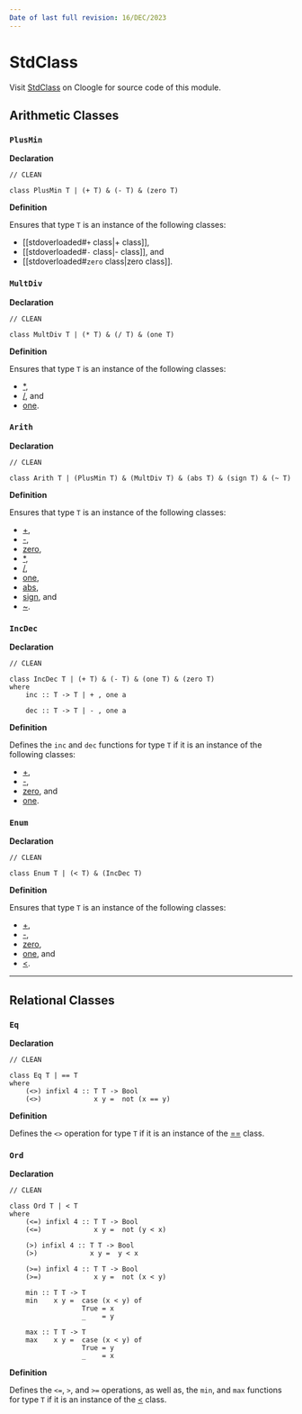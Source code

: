 ```yaml
---
Date of last full revision: 16/DEC/2023
---
```


# StdClass

Visit [StdClass](https://cloogle.org/src/#base-stdenv/StdClass;icl;line=1) on Cloogle for source code of this module.

## Arithmetic Classes

### `PlusMin`

**Declaration**

```clean
// CLEAN

class PlusMin T | (+ T) & (- T) & (zero T)
```

**Definition**

Ensures that type `T` is an instance of the following classes:

- [[stdoverloaded#`+` class|+ class]],
- [[stdoverloaded#`-` class|- class]], and
- [[stdoverloaded#`zero` class|zero class]].

### `MultDiv`

**Declaration**

```clean
// CLEAN

class MultDiv T | (* T) & (/ T) & (one T)
```

**Definition**

Ensures that type `T` is an instance of the following classes:

- [\*](stdoverloaded.md#`*`),
- [/](stdoverloaded#`/`), and
- [one](stdoverloaded.md#`one`).

### `Arith`

**Declaration**

```clean
// CLEAN

class Arith T | (PlusMin T) & (MultDiv T) & (abs T) & (sign T) & (~ T)
```

**Definition**

Ensures that type `T` is an instance of the following classes:

- [+](stdoverloaded.md#`+`),
- [-](stdoverloaded#`-`),
- [zero](stdoverloaded.md#`zero`),
- [\*](stdoverloaded.md#`*`),
- [/](stdoverloaded#`/`),
- [one](stdoverloaded.md#`one`),
- [abs](stdoverloaded.md#`abs`),
- [sign](stdoverloaded.md#`sign`), and
- [~](stdoverloaded.md#`~`).

### `IncDec`

**Declaration**

```clean
// CLEAN

class IncDec T | (+ T) & (- T) & (one T) & (zero T)
where
    inc :: T -> T | + , one a

    dec :: T -> T | - , one a
```

**Definition**

Defines the `inc` and `dec` functions for type `T` if it is an instance of the following classes:

- [+](stdoverloaded.md#`+`),
- [-](stdoverloaded#`-`),
- [zero](stdoverloaded.md#`zero`), and
- [one](stdoverloaded.md#`one`).

### `Enum`

**Declaration**

```clean
// CLEAN

class Enum T | (< T) & (IncDec T)
```

**Definition**

Ensures that type `T` is an instance of the following classes:

- [+](stdoverloaded.md#`+`),
- [-](stdoverloaded#`-`),
- [zero](stdoverloaded.md#`zero`),
- [one](stdoverloaded.md#`one`), and
- [<](stdoverloaded#`<`).

---

## Relational Classes

### `Eq`

**Declaration**

```clean
// CLEAN

class Eq T | == T
where
    (<>) infixl 4 :: T T -> Bool
    (<>)             x y =  not (x == y)
```

**Definition**

Defines the `<>` operation for type `T` if it is an instance of the [\=\=](stdoverloaded.md#`==`) class.

### `Ord`

**Declaration**

```clean
// CLEAN

class Ord T | < T
where
    (<=) infixl 4 :: T T -> Bool
    (<=)             x y =  not (y < x)

    (>) infixl 4 :: T T -> Bool
    (>)             x y =  y < x

    (>=) infixl 4 :: T T -> Bool
    (>=)             x y =  not (x < y)

    min :: T T -> T
    min    x y =  case (x < y) of
                  True = x
                  _    = y

    max :: T T -> T
    max    x y =  case (x < y) of
                  True = y
                  _    = x
```

**Definition**

Defines the `<=`, `>`, and `>=` operations, as well as, the `min`, and `max` functions for type `T` if it is an instance of the [<](stdoverloaded#`<`) class.
